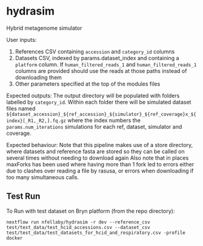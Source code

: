 # hydrasim
Hybrid metagenome simulator

User inputs:
1. References CSV containing `accession` and `category_id` columns
2. Datasets CSV, indexed by params.dataset_index and containing a `platform` column. If `human_filtered_reads_1` and `human_filtered_reads_1` columns are provided should use the reads at those paths instead of downloading them
3. Other parameters specified at the top of the modules files

Expected outputs:
The output directory will be populated with folders labelled by `category_id`. Within each folder there will be simulated dataset files named `${dataset_accession}_${ref_accession}_${simulator}_${ref_coverage}x_${index}[_R1,_R2,].fq.gz` where the index numbers the `params.num_iterations` simulations for each ref, dataset, simulator and coverage.

Expected behaviour:
Note that this pipeline makes use of a store directory, where datasets and reference fasta are stored so they can be called on several times without needing to download again
Also note that in places maxForks has been used where having more than 1 fork led to errors either due to clashes over reading a file by rasusa, or errors when downloading if too many simultaneous calls.

## Test Run
To Run with test dataset on Bryn platform (from the repo directory):
```
nextflow run nfellaby/hydrasim -r dev --reference_csv test/test_data/test_hcid_accessions.csv --dataset_csv test/test_data/test_datasets_for_hcid_and_respiratory.csv -profile docker
```